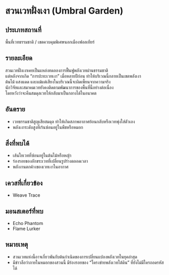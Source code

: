 # สวนเวทฝั่งเงา (Umbral Garden)

## ประเภทสถานที่
พื้นที่เวทธรรมชาติ / เขตควบคุมพิเศษนอกเมืองฟอลเทียร์

## รายละเอียด
สวนเวทฝั่งเงาเคยเป็นแหล่งทดลองการฟื้นฟูพลังเวทผ่านธรรมชาติ  
แต่หลังจากเกิด “การปะทะเวทเงา” เมื่อหลายปีก่อน ทำให้บริเวณนี้กลายเป็นเขตพลังเงา  
ต้นไม้ แสงแดด และแม้แต่เสียงในบริเวณนี้จะผิดเพี้ยนจากความจริง  
นักวิจัยและสมาคมเวทยังคงติดตามพัฒนาการของพื้นที่นี้อย่างต่อเนื่อง  
โดยหวังว่าจะคืนสมดุลเวทให้กลับมาเป็นกลางได้ในอนาคต

## อันตราย
- เวทธรรมชาติสูญเสียสมดุล ทำให้เกิดสภาพอากาศย้อนกลับหรือเวทพุ่งใส่ตัวเอง
- พลังเงาระดับสูงที่เร้นซ่อนอยู่ในพืชหรือหมอก

## สิ่งที่พบได้
- เส้นใยเวทที่ซ่อนอยู่ในต้นไม้หรือหญ้า
- ร่องรอยของอักขระเวทที่เปลี่ยนรูปร่างตลอดเวลา
- พลังงานตกค้างของเวทเงาในอากาศ

## เควสที่เกี่ยวข้อง
- Weave Trace

## มอนสเตอร์ที่พบ
- Echo Phantom
- Flame Lurker

## หมายเหตุ
- สวนเวทแห่งนี้อาจเกี่ยวพันกับต้นกำเนิดของการเปลี่ยนแปลงพลังเวทในยุคล่าสุด
- มีข่าวลือว่าภายในหมอกของสวนนี้ มีร่องรอยของ “โครงข่ายพลังเวทใต้ดิน” ที่ยังไม่มีใครถอดรหัสได้
